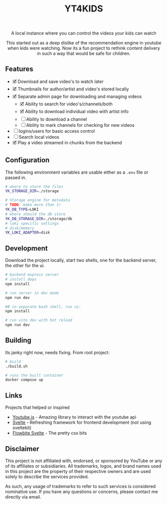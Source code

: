 
<h1 align="center">
  YT4KIDS
  <br>
  <br>
</h1>

<p align="center">A local instance where you can control the videos your kids can watch</p>

<p align="center">
This started out as a deep dislike of the recommendation engine in youtube when kids were watching.
Now its a fun project to rethink content delivery in such a way that would be safe for children.
</p>

## Features

*	&#x1F5F9; Download and save video's to watch later
* &#x1F5F9; Thumbnails for author/artist and video's stored locally
* &#x1F5F9; Separate admin page for downloading and managing videos
  * &#x1F5F9; Ability to search for video's/channels/both
  * &#x1F5F9; Ability to download individual video with artist info
  * &#x2610; Ability to download a channel
  * &#x2610; Ability to mark channels for checking for new videos
* &#x2610; logins/users for basic access control
* &#x2610; Search local videos
* &#x1F5F9; Play a video streamed in chunks from the backend

## Configuration
The following environment variables are usable either as a `.env` file or passed in.

```bash
# where to store the files
YK_STORAGE_DIR=./storage

# Storage engine for metadata
# TODO: make more than 1!
YK_DB_TYPE=LOKI
# where should the db store
YK_DB_STORAGE_DIR=./storage/db
# loki specific settings
# disk/memory
YK_LOKI_ADAPTER=disk
```

## Development

Download the project locally, start two shells, one for the backend server, the other for the ui.

```bash
# backend express server
# install deps
npm install

# run server in dev mode
npm run dev
```

```bash
## in separate bash shell, run ui:
npm install

# run vite dev with hot reload
npm run dev
```

## Building

Its janky right now, needs fixing. From root project:

```bash
# build
./build.sh

# runs the built container
docker compose up
```

## Links
Projects that helped or inspired

* [Youtube.js](https://github.com/LuanRT/YouTube.js) - Amazing library to interact with the youtube api
* [Svelte](https://svelte.dev/) - Refreshing framework for frontend development (not using sveltekit)
* [Flowbite Svelte](https://flowbite-svelte.com) - The pretty css bits

## Disclaimer
This project is not affiliated with, endorsed, or sponsored by YouTube or any of its affiliates or subsidiaries. All trademarks, logos, and brand names used in this project are the property of their respective owners and are used solely to describe the services provided.

As such, any usage of trademarks to refer to such services is considered nominative use. If you have any questions or concerns, please contact me directly via email.

